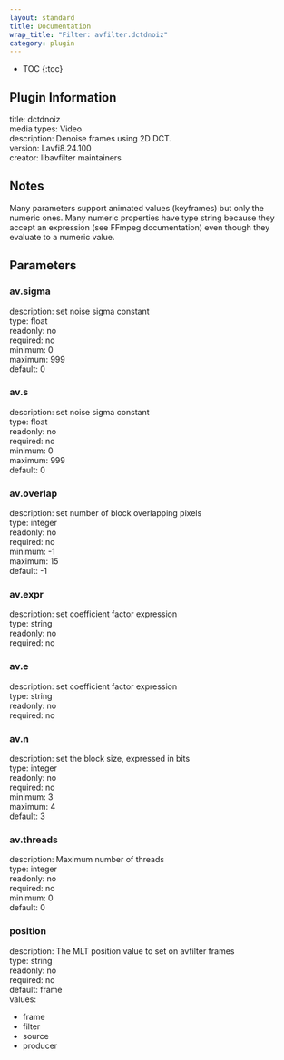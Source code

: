 ```yaml
---
layout: standard
title: Documentation
wrap_title: "Filter: avfilter.dctdnoiz"
category: plugin
---
```

* TOC
{:toc}

## Plugin Information

title: dctdnoiz  
media types:
Video  
description: Denoise frames using 2D DCT.  
version: Lavfi8.24.100  
creator: libavfilter maintainers  

## Notes

Many parameters support animated values (keyframes) but only the numeric ones. Many numeric properties have type string because they accept an expression (see FFmpeg documentation) even though they evaluate to a numeric value.

## Parameters

### av.sigma

  
description:
set noise sigma constant  
type: float  
readonly: no  
required: no  
minimum: 0  
maximum: 999  
default: 0  

### av.s

  
description:
set noise sigma constant  
type: float  
readonly: no  
required: no  
minimum: 0  
maximum: 999  
default: 0  

### av.overlap

  
description:
set number of block overlapping pixels  
type: integer  
readonly: no  
required: no  
minimum: -1  
maximum: 15  
default: -1  

### av.expr

  
description:
set coefficient factor expression  
type: string  
readonly: no  
required: no  

### av.e

  
description:
set coefficient factor expression  
type: string  
readonly: no  
required: no  

### av.n

  
description:
set the block size, expressed in bits  
type: integer  
readonly: no  
required: no  
minimum: 3  
maximum: 4  
default: 3  

### av.threads

  
description:
Maximum number of threads  
type: integer  
readonly: no  
required: no  
minimum: 0  
default: 0  

### position

  
description:
The MLT position value to set on avfilter frames  
type: string  
readonly: no  
required: no  
default: frame  
values:  

* frame
* filter
* source
* producer

